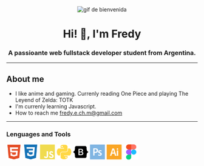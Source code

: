 
<div id="header" align="center">
    <img src="https://media.giphy.com/media/v1.Y2lkPTc5MGI3NjExNjE3YmZhNTdjYjI1YWMxOWRkZmJmNTVlNDg2MWRhODIxOGUxNzIxNyZlcD12MV9pbnRlcm5hbF9naWZzX2dpZklkJmN0PWc/Dh5q0sShxgp13DwrvG/giphy.gif" alt="gif de bienvenida" width="300">
    <h1  align="center">Hi! 👋, I'm Fredy</h1>
    <h3 align="center">A passioante web fullstack developer student from Argentina.</h3>
</div>

---
<div>
    <h2>About me</h2>
    <ul>
            <li>I like anime and gaming. Currenly reading One Piece and playing The Leyend of Zelda: TOTK</li>
            <li>I'm currenly learning Javascript.</li>
            <li>How to reach me <a href="">fredy.e.ch.m@gmail.com</a> </li>
    </ul>
    
</div>

---

<div>
    <h3>Lenguages and Tools</h3>
    <img src="https://github.com/devicons/devicon/blob/master/icons/html5/html5-plain.svg" title="html" alt="html" width="40" height="40">
    <img src="https://github.com/devicons/devicon/blob/master/icons/css3/css3-plain.svg" title="css" alt="css" width="40" height="40">
    <img src="https://github.com/devicons/devicon/blob/master/icons/javascript/javascript-plain.svg" title="js" alt="js" width="40" height="40">
    <img src="https://github.com/devicons/devicon/blob/master/icons/python/python-plain.svg" title="python" alt="python" width="40" height="40">
    <img src="https://github.com/devicons/devicon/blob/master/icons/bootstrap/bootstrap-plain.svg" title="bootstrap" alt="bootstrap" width="40" height="40">
    <img src="https://github.com/devicons/devicon/blob/master/icons/photoshop/photoshop-plain.svg" title="PHOTOSHOP" alt="PHOTOSHOP" width="40" height="40">
    <img src="https://github.com/devicons/devicon/blob/master/icons/illustrator/illustrator-plain.svg" title="ILLUSTRATOR" alt="ILLUSTRATOR" width="40" height="40">
    <img src="https://github.com/devicons/devicon/blob/master/icons/figma/figma-original.svg" title="figma" alt="figma" width="40" height="40">
</div>
